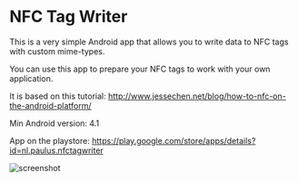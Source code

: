 # NFC Tag Writer
This is a very simple Android app that allows you to write data to NFC tags with custom mime-types.

You can use this app to prepare your NFC tags to work with your own application.

It is based on this tutorial: http://www.jessechen.net/blog/how-to-nfc-on-the-android-platform/

Min Android version: 4.1

App on the playstore: https://play.google.com/store/apps/details?id=nl.paulus.nfctagwriter

![screenshot](https://github.com/balloob/Android-NFC-Tag-Writer/raw/master/screenshot.png)
